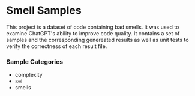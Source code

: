 # Smell Samples

This project is a dataset of code containing bad smells. It was used to examine ChatGPT's ability to improve code quality.
It contains a set of samples and the corresponding genereated results as well as unit tests to verify the correctness of each result file.


### Sample Categories
- complexity
- sei
- smells